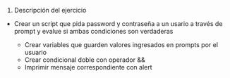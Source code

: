 1. Descripción del ejercicio

- Crear un script que pida password y contraseña a un usario a través de prompt y evalue si ambas condiciones son verdaderas

  - Crear variables que guarden valores ingresados en prompts por el usuario
  - Crear condicional doble con operador &&
  - Imprimir mensaje correspondiente con alert
